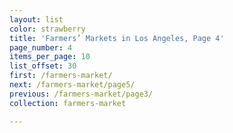 ```yaml
---
layout: list
color: strawberry
title: 'Farmers’ Markets in Los Angeles, Page 4'
page_number: 4
items_per_page: 10
list_offset: 30
first: /farmers-market/
next: /farmers-market/page5/
previous: /farmers-market/page3/
collection: farmers-market

---
```

